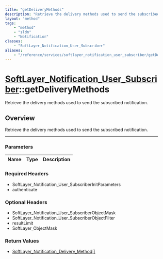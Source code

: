 ```yaml
---
title: "getDeliveryMethods"
description: "Retrieve the delivery methods used to send the subscribed notification."
layout: "method"
tags:
    - "method"
    - "sldn"
    - "Notification"
classes:
    - "SoftLayer_Notification_User_Subscriber"
aliases:
    - "/reference/services/softlayer_notification_user_subscriber/getDeliveryMethods"
---
```

# [SoftLayer_Notification_User_Subscriber](/reference/services/SoftLayer_Notification_User_Subscriber)::getDeliveryMethods


Retrieve the delivery methods used to send the subscribed notification.


## Overview 
Retrieve the delivery methods used to send the subscribed notification.

-----

### Parameters 
|Name | Type | Description |
| --- | --- | --- |


### Required Headers
* SoftLayer_Notification_User_SubscriberInitParameters
* authenticate


### Optional Headers
* SoftLayer_Notification_User_SubscriberObjectMask
* SoftLayer_Notification_User_SubscriberObjectFilter
* resultLimit
* SoftLayer_ObjectMask

### Return Values
* <a href='/reference/datatypes/SoftLayer_Notification_Delivery_Method'>SoftLayer_Notification_Delivery_Method[] </a>





